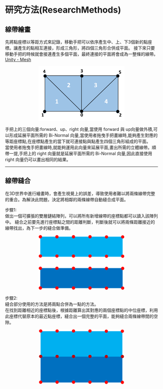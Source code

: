 # 研究方法(ResearchMethods)
## 線帶繪畫
先將點座標以等距方式來記錄，移動手把可以依序產生中、上、下3個新的點座標。讓產生的點相互連接，形成三角形，將四個三角形合併成平面。
接下來只要移動手把的時候就會接連產生多個平面，最終連接的平面將會成為一整條的線帶。  
[Unity - Mesh](https://docs.unity3d.com/ScriptReference/Mesh.html)  
<P Align=center><img src="https://github.com/vr-paint/brush/blob/main/Image/quad.png" height="180"> 
  
  手把上的三個向量:forward、up、right 向量,當使用 forward 與 up向量做外積,可以形成延展平面所需的 Bi-Normal 向量,當使用者拖曳手把畫線時,能夠產生對應的等距座標點,在座標點產生的當下就可連接點與點產生四個三角形組成的平面。  
  當使用者拖曳手把畫線時,就能夠運用此向量來延展平面,畫出所需的立體線帶。順帶一提,手把上的 right 向量就是延展平面所需的 Bi-Normal 向量,因此直接使用 right 向量仍可以畫出相同的結果。
  
***
## 線帶縫合
在3D世界中進行繪畫時，會產生視覺上的誤差，導致使用者難以將兩條線帶完整的重合。為解決此問題，決定將相鄰的兩條線帶自動縫合成平面。

步驟1:  
做出一個可擴張的雙層鏈結陣列，可以將所有新增線帶的座標點都可以讀入該陣列中。
縫合之前要先進行座標點之間的距離判斷，判斷後就可以將兩條距離接近的線帶找出，為下一步的縫合做準備。
<P Align=center><img src="https://github.com/vr-paint/brush/blob/main/Image/%E7%B7%9A%E5%B8%B6%E9%99%A3%E5%88%97.png" height="180">   
   
步驟2:  
縫合部分使用的方法是將兩點合併為一點的方法。  
在找到距離相近的座標點後，根據距離算出其對應的兩個座標點的中位座標，利用此座標代替原本的最近點座標，縫合出一個完整的平面，能夠縫合兩條線帶間的空隙。   
<P Align=center><img src="https://github.com/vr-paint/brush/blob/main/Image/%E7%B8%AB%E5%90%883.png" height="180"> 
